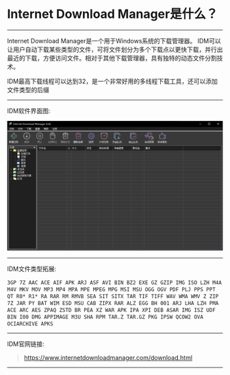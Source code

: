 # Internet Download Manager是什么？

------------------------------

Internet Download Manager是一个用于Windows系统的下载管理器。 IDM可以让用户自动下载某些类型的文件，可将文件划分为多个下载点以更快下载，并行出最近的下载，方便访问文件。相对于其他下载管理器，具有独特的动态文件分割技术。

IDM最高下载线程可以达到32，是一个非常好用的多线程下载工具，还可以添加文件类型的后缀

------------------------------

IDM软件界面图:

![image](/img/IDM软件图/界面.png)

------------------------------

IDM文件类型拓展:

    3GP 7Z AAC ACE AIF APK ARJ ASF AVI BIN BZ2 EXE GZ GZIP IMG ISO LZH M4A M4V MKV MOV MP3 MP4 MPA MPE MPEG MPG MSI MSU OGG OGV PDF PLJ PPS PPT QT R0* R1* RA RAR RM RMVB SEA SIT SITX TAR TIF TIFF WAV WMA WMV Z ZIP 7Z JAR PY BAT WIM ESD MSU CAB ZIPX RAR ALZ EGG BH 001 ARJ LHA LZH PMA ACE ARC AES ZPAQ ZSTD BR PEA XZ WAR APK IPA XPI DEB ASAR IMG ISZ UDF BIN I00 DMG APPIMAGE M3U SHA RPM TAR.Z TAR.GZ PKG IPSW QCOW2 OVA OCIARCHIVE APKS

------------------------------

IDM官网链接:

> https://www.internetdownloadmanager.com/download.html

------------------------------